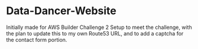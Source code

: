 # Data-Dancer-Website
Initially made for AWS Builder Challenge 2
Setup to meet the challenge, with the plan to update this to my own Route53 URL, and to add a captcha for the contact form portion.
